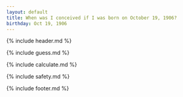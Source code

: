 ```yaml
---
layout: default
title: When was I conceived if I was born on October 19, 1906?
birthday: Oct 19, 1906
---
```


{% include header.md %}

{% include guess.md %}

{% include calculate.md %}

{% include safety.md %}

{% include footer.md %}



